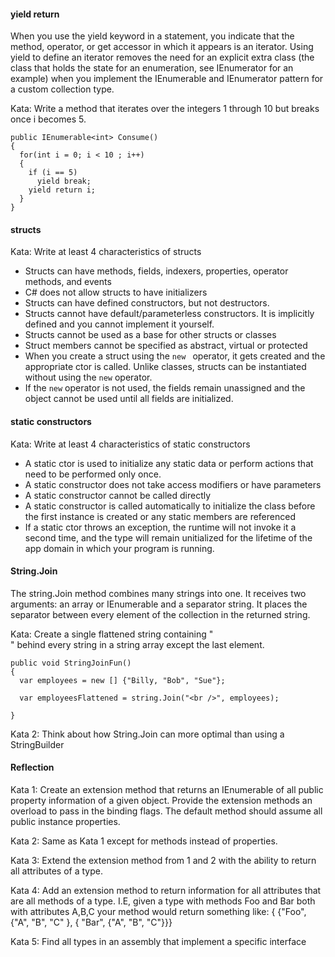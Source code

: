 #### yield return

When you use the yield keyword in a statement, you indicate that the method, operator, or get accessor in which it appears is an iterator. Using yield to define an iterator removes the need for an explicit extra class (the class that holds the state for an enumeration, see IEnumerator<T> for an example) when you implement the IEnumerable and IEnumerator pattern for a custom collection type.

Kata: Write a method that iterates over the integers 1 through 10 but breaks
once i becomes 5.

```
public IEnumerable<int> Consume()
{
  for(int i = 0; i < 10 ; i++)
  {
    if (i == 5)
      yield break;
    yield return i;
  }
}
```

#### structs

Kata: Write at least 4 characteristics of structs

* Structs can have methods, fields, indexers, properties, operator methods, and
  events
* C# does not allow structs to have initializers
* Structs can have defined constructors, but not destructors.
* Structs cannot have default/parameterless constructors.  It is implicitly
  defined and you cannot implement it yourself.
* Structs cannot be used as a base for other structs or classes
* Struct members cannot be specified as abstract, virtual or protected
* When you create a struct using the ```new ``` operator, it gets created and
  the appropriate ctor is called.  Unlike classes, structs can be instantiated
  without using the ```new``` operator.
* If the ```new``` operator is not used, the fields remain unassigned and the
  object cannot be used until all fields are initialized.

#### static constructors

Kata: Write at least 4 characteristics of static constructors

* A static ctor is used to initialize any static data or perform actions that
  need to be performed only once.
* A static constructor does not take access modifiers or have parameters
* A static constructor cannot be called directly
* A static constructor is called automatically to initialize the class before
  the first instance is created or any static members are referenced
* If a static ctor throws an exception, the runtime will not invoke it a second
  time, and the type will remain unitialized for the lifetime of the app domain
  in which your program is running.

#### String.Join

The string.Join method combines many strings into one. It receives two arguments:
an array or IEnumerable and a separator string. It places the separator between
every element of the collection in the returned string.

Kata: Create a single flattened string containing "<br />" behind every string
in a string array except the last element.

```
public void StringJoinFun()
{
  var employees = new [] {"Billy, "Bob", "Sue"};

  var employeesFlattened = string.Join("<br />", employees);

}
```

Kata 2: Think about how String.Join can more optimal than using a StringBuilder

#### Reflection

Kata 1: Create an extension method that returns an IEnumerable of all public
property information of a given object.  Provide the extension methods an
overload to pass in the binding flags.  The default method should assume all
public instance properties.


Kata 2: Same as Kata 1 except for methods instead of properties.

Kata 3: Extend the extension method from 1 and 2 with the ability to return
all attributes of a type.

Kata 4: Add an extension method to return information for all attributes that
are all methods of a type.  I.E, given a type with methods Foo and Bar both with attributes A,B,C your method would return something like:
{ {"Foo", {"A", "B", "C" }, { "Bar", {"A", "B", "C"}}}

Kata 5: Find all types in an assembly that implement a specific interface
